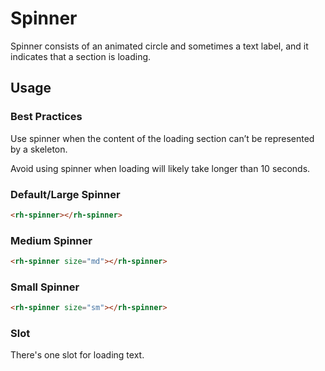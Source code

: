 # Spinner
Spinner consists of an animated circle and sometimes a text label, and it indicates that a section is loading.

## Usage

### Best Practices
Use spinner when the content of the loading section can’t be represented by a skeleton.

Avoid using spinner when loading will likely take longer than 10 seconds.

### Default/Large Spinner
```html
<rh-spinner></rh-spinner>
```

### Medium Spinner
```html
<rh-spinner size="md"></rh-spinner>
```

### Small Spinner
```html
<rh-spinner size="sm"></rh-spinner>
```

### Slot
There's one slot for loading text.